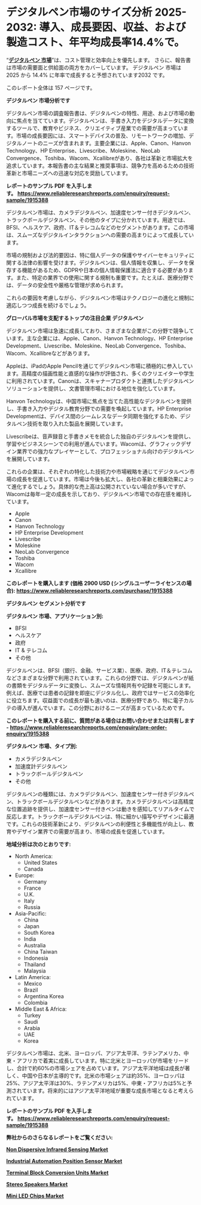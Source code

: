 <p><h1>デジタルペン市場のサイズ分析 2025-2032: 導入、成長要因、収益、および製造コスト、年平均成長率14.4%で。</h1></p><p>&ldquo;<strong><a href="https://www.reliableresearchreports.com/digital-pens-r1915388?utm_campaign=110&utm_medium=9&utm_source=Github&utm_content=ia&utm_term=19032025&utm_id=digital-pens">デジタルペン 市場</a></strong>&rdquo;は、コスト管理と効率向上を優先します。 さらに、報告書は市場の需要面と供給面の両方をカバーしています。 デジタルペン 市場は 2025 から 14.4% に年率で成長すると予想されています2032 です。</p>
<p>このレポート全体は 157 ページです。</p>
<p><strong>デジタルペン 市場分析です</strong></p>
<p><p>デジタルペン市場の調査報告書は、デジタルペンの特性、用途、および市場の動向に焦点を当てています。デジタルペンは、手書き入力をデジタルデータに変換するツールで、教育やビジネス、クリエイティブ産業での需要が高まっています。市場の成長要因には、スマートデバイスの普及、リモートワークの増加、デジタルノートのニーズが含まれます。主要企業には、Apple、Canon、Hanvon Technology、HP Enterprise、Livescribe、Moleskine、NeoLab Convergence、Toshiba、Wacom、Xcallibreがあり、各社は革新と市場拡大を追求しています。本報告書の主な結果と推奨事項は、競争力を高めるための技術革新と市場ニーズへの迅速な対応を奨励しています。</p></p>
<p><strong>レポートのサンプル PDF を入手します。&nbsp;<a href="https://www.reliableresearchreports.com/enquiry/request-sample/1915388?utm_campaign=110&utm_medium=9&utm_source=Github&utm_content=ia&utm_term=19032025&utm_id=digital-pens">https://www.reliableresearchreports.com/enquiry/request-sample/1915388</a></strong></p>
<p><p>デジタルペン市場は、カメラデジタルペン、加速度センサー付きデジタルペン、トラックボールデジタルペン、その他のタイプに分かれています。用途では、BFSI、ヘルスケア、政府、IT＆テレコムなどのセグメントがあります。この市場は、スムーズなデジタルインタラクションへの需要の高まりによって成長しています。</p><p>市場の規制および法的要因は、特に個人データの保護やサイバーセキュリティに関する法律の影響を受けます。デジタルペンは、個人情報を収集し、データを保存する機能があるため、GDPRや日本の個人情報保護法に適合する必要があります。また、特定の業界での使用に関する規制も重要です。たとえば、医療分野では、データの安全性や厳格な管理が求められます。</p><p>これらの要因を考慮しながら、デジタルペン市場はテクノロジーの進化と規制に適応しつつ成長を続けるでしょう。</p></p>
<p><strong>グローバル市場を支配するトップの注目企業 デジタルペン</strong></p>
<p><p>デジタルペン市場は急速に成長しており、さまざまな企業がこの分野で競争しています。主な企業には、Apple、Canon、Hanvon Technology、HP Enterprise Development、Livescribe、Moleskine、NeoLab Convergence、Toshiba、Wacom、Xcallibreなどがあります。</p><p>Appleは、iPadのApple Pencilを通じてデジタルペン市場に積極的に参入しています。高精度の描画性能と直感的な操作が評価され、多くのクリエイターや学生に利用されています。Canonは、スキャナープロダクトと連携したデジタルペンソリューションを提供し、文書管理市場における地位を強化しています。</p><p>Hanvon Technologyは、中国市場に焦点を当てた高性能なデジタルペンを提供し、手書き入力やデジタル教育分野での需要を喚起しています。HP Enterprise Developmentは、デバイス間のシームレスなデータ同期を強化するため、デジタルペン技術を取り入れた製品を展開しています。</p><p>Livescribeは、音声録音と手書きメモを統合した独自のデジタルペンを提供し、学習やビジネスシーンでの利用が進んでいます。Wacomは、グラフィックデザイン業界での強力なプレイヤーとして、プロフェッショナル向けのデジタルペンを展開しています。</p><p>これらの企業は、それぞれの特化した技術力や市場戦略を通じてデジタルペン市場の成長を促進しています。市場は今後も拡大し、各社の革新と相乗効果によって進化するでしょう。具体的な売上高は公開されていない場合が多いですが、Wacomは毎年一定の成長を示しており、デジタルペン市場での存在感を維持しています。</p></p>
<p><ul><li>Apple</li><li>Canon</li><li>Hanvon Technology</li><li>HP Enterprise Development</li><li>Livescribe</li><li>Moleskine</li><li>NeoLab Convergence</li><li>Toshiba</li><li>Wacom</li><li>Xcallibre</li></ul></p>
<p><strong>このレポートを購入します (価格 2900 USD (シングルユーザーライセンスの場合):&nbsp;<a href="https://www.reliableresearchreports.com/purchase/1915388?utm_campaign=110&utm_medium=9&utm_source=Github&utm_content=ia&utm_term=19032025&utm_id=digital-pens">https://www.reliableresearchreports.com/purchase/1915388</a></strong></p>
<p><strong>デジタルペン セグメント分析です</strong></p>
<p><strong>デジタルペン 市場、アプリケーション別:</strong></p>
<p><ul><li>BFSI</li><li>ヘルスケア</li><li>政府</li><li>IT & テレコム</li><li>その他</li></ul></p>
<p><p>デジタルペンは、BFSI（銀行、金融、サービス業）、医療、政府、IT＆テレコムなどさまざまな分野で利用されています。これらの分野では、デジタルペンが紙の書類をデジタルデータに変換し、スムーズな情報共有や記録を可能にします。例えば、医療では患者の記録を即座にデジタル化し、政府ではサービスの効率化に役立ちます。収益面での成長が最も速いのは、医療分野であり、特に電子カルテの導入が進んでいます。この分野におけるニーズが高まっているためです。</p></p>
<p><strong>このレポートを購入する前に、質問がある場合はお問い合わせまたは共有します - <a href="https://www.reliableresearchreports.com/enquiry/pre-order-enquiry/1915388?utm_campaign=110&utm_medium=9&utm_source=Github&utm_content=ia&utm_term=19032025&utm_id=digital-pens">https://www.reliableresearchreports.com/enquiry/pre-order-enquiry/1915388</a></strong></p>
<p><strong>デジタルペン 市場、タイプ別:</strong></p>
<p><ul><li>カメラデジタルペン</li><li>加速度計デジタルペン</li><li>トラックボールデジタルペン</li><li>その他</li></ul></p>
<p><p>デジタルペンの種類には、カメラデジタルペン、加速度センサー付きデジタルペン、トラックボールデジタルペンなどがあります。カメラデジタルペンは高精度な位置追跡を提供し、加速度センサー付きペンは動きを感知してリアルタイムで反応します。トラックボールデジタルペンは、特に細かい描写やデザインに最適です。これらの技術革新により、デジタルペンの利便性と多機能性が向上し、教育やデザイン業界での需要が高まり、市場の成長を促進しています。</p></p>
<p><strong>地域分析は次のとおりです:</strong></p>
<p><ul>
    <li>
        North America:
        <ul>
            <li>United States</li>
            <li>Canada</li>
        </ul>
    </li>
    <li>
        Europe:
        <ul>
            <li>Germany</li>
            <li>France</li>
            <li>U.K.</li>
            <li>Italy</li>
            <li>Russia</li>
        </ul>
    </li>
    <li>
        Asia-Pacific:
        <ul>
            <li>China</li>
            <li>Japan</li>
            <li>South Korea</li>
            <li>India</li>
            <li>Australia</li>
            <li>China Taiwan</li>
            <li>Indonesia</li>
            <li>Thailand</li>
            <li>Malaysia</li>
        </ul>
    </li>
    <li>
        Latin America:
        <ul>
            <li>Mexico</li>
            <li>Brazil</li>
            <li>Argentina Korea</li>
            <li>Colombia</li>
        </ul>
    </li>
    <li>
        Middle East & Africa:
        <ul>
            <li>Turkey</li>
            <li>Saudi</li>
            <li>Arabia</li>
            <li>UAE</li>
            <li>Korea</li>
        </ul>
    </li>
    </ul></p>
<p><p>デジタルペン市場は、北米、ヨーロッパ、アジア太平洋、ラテンアメリカ、中東・アフリカで着実に成長しています。特に北米とヨーロッパが市場をリードし、合計で約60%の市場シェアを占めています。アジア太平洋地域は成長が著しく、中国や日本が主導的です。北米の市場シェアは約35%、ヨーロッパは25%、アジア太平洋は30%、ラテンアメリカは5%、中東・アフリカは5%と予測されています。将来的にはアジア太平洋地域が重要な成長市場となると考えられています。</p></p>
<p><strong>レポートのサンプル PDF を入手します。&nbsp;<a href="https://www.reliableresearchreports.com/enquiry/request-sample/1915388?utm_campaign=110&utm_medium=9&utm_source=Github&utm_content=ia&utm_term=19032025&utm_id=digital-pens">https://www.reliableresearchreports.com/enquiry/request-sample/1915388</a></strong></p>
<p><strong></strong></p>
<p><strong></strong></p>
<p><strong></strong></p>
<p><strong></strong></p>
<p><strong>弊社からのさらなるレポートをご覧ください:</strong></p>
<p><strong><p><a href="https://github.com/giardafshaxb/Market-Research-Report-List-1/blob/main/non-dispersive-infrared-sensing-market.md?utm_campaign=110&utm_medium=9&utm_source=Github&utm_content=ia&utm_term=19032025&utm_id=digital-pens">Non Dispersive Infrared Sensing Market</a></p><p><a href="https://github.com/ludongfomban/Market-Research-Report-List-1/blob/main/industrial-automation-position-sensor-market.md?utm_campaign=110&utm_medium=9&utm_source=Github&utm_content=ia&utm_term=19032025&utm_id=digital-pens">Industrial Automation Position Sensor Market</a></p><p><a href="https://github.com/haimamuirev8/Market-Research-Report-List-1/blob/main/terminal-block-conversion-units-market.md?utm_campaign=110&utm_medium=9&utm_source=Github&utm_content=ia&utm_term=19032025&utm_id=digital-pens">Terminal Block Conversion Units Market</a></p><p><a href="https://github.com/naulasulakr0/Market-Research-Report-List-1/blob/main/stereo-speakers-market.md?utm_campaign=110&utm_medium=9&utm_source=Github&utm_content=ia&utm_term=19032025&utm_id=digital-pens">Stereo Speakers Market</a></p><p><a href="https://github.com/kimanyuzuga/Market-Research-Report-List-1/blob/main/mini-led-chips-market.md?utm_campaign=110&utm_medium=9&utm_source=Github&utm_content=ia&utm_term=19032025&utm_id=digital-pens">Mini LED Chips Market</a></p></strong></p>
